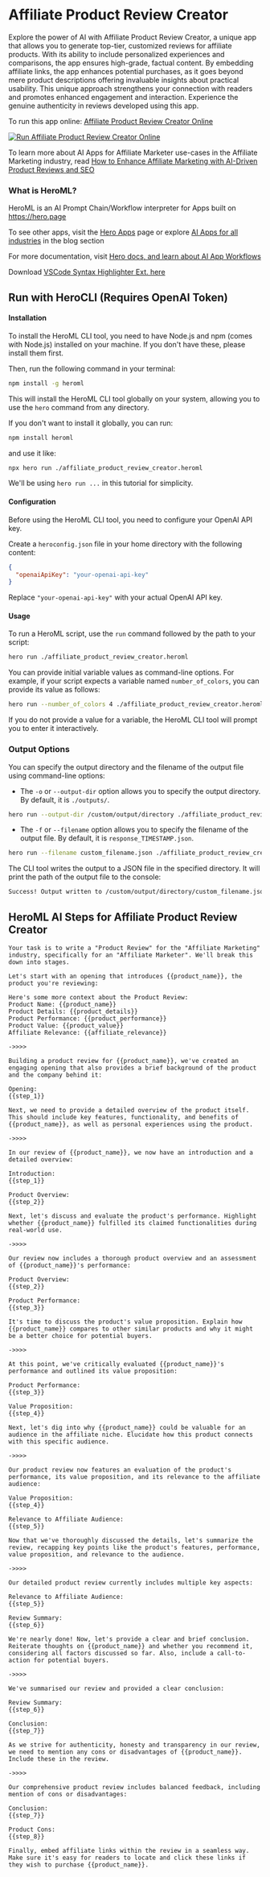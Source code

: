 # Affiliate Product Review Creator

Explore the power of AI with Affiliate Product Review Creator, a unique app that allows you to generate top-tier, customized reviews for affiliate products. With its ability to include personalized experiences and comparisons, the app ensures high-grade, factual content. By embedding affiliate links, the app enhances potential purchases, as it goes beyond mere product descriptions offering invaluable insights about practical usability. This unique approach strengthens your connection with readers and promotes enhanced engagement and interaction. Experience the genuine authenticity in reviews developed using this app.

To run this app online: [Affiliate Product Review Creator Online](https://hero.page/app/affiliate-product-review-creator-personalized-ai-powered-affiliate-reviews/w3ohyb7RJxnYoppAbxEz)

[![Run Affiliate Product Review Creator Online](/assets/run.svg)](https://hero.page/app/affiliate-product-review-creator-personalized-ai-powered-affiliate-reviews/w3ohyb7RJxnYoppAbxEz)

To learn more about AI Apps for Affiliate Marketer use-cases in the Affiliate Marketing industry, read [How to Enhance Affiliate Marketing with AI-Driven Product Reviews and SEO](https://hero.page/blog/ai/affiliate-marketing/how-to-enhance-affiliate-marketing-with-ai-driven-product-reviews-and-seo/170719)

### What is HeroML?
HeroML is an AI Prompt Chain/Workflow interpreter for Apps built on https://hero.page 

To see other apps, visit the [Hero Apps](https://hero.page/apps) page or explore [AI Apps for all industries](https://hero.page/blog) in the blog section

For more documentation, visit [Hero docs, and learn about AI App Workflows](https://hero.page/tutorials/introduction-to-heroml)

Download [VSCode Syntax Highlighter Ext. here](https://marketplace.visualstudio.com/items?itemName=hero-page.heroml)

## Run with HeroCLI (Requires OpenAI Token)

#### Installation

To install the HeroML CLI tool, you need to have Node.js and npm (comes with Node.js) installed on your machine. If you don't have these, please install them first. 

Then, run the following command in your terminal:

```bash
npm install -g heroml
```

This will install the HeroML CLI tool globally on your system, allowing you to use the `hero` command from any directory.

If you don't want to install it globally, you can run:

```bash
npm install heroml
```

and use it like:

```bash
npx hero run ./affiliate_product_review_creator.heroml
```

We'll be using `hero run ...` in this tutorial for simplicity.

#### Configuration

Before using the HeroML CLI tool, you need to configure your OpenAI API key. 

Create a `heroconfig.json` file in your home directory with the following content:

```json
{
  "openaiApiKey": "your-openai-api-key"
}
```

Replace `"your-openai-api-key"` with your actual OpenAI API key.

#### Usage

To run a HeroML script, use the `run` command followed by the path to your script:

```bash
hero run ./affiliate_product_review_creator.heroml
```

You can provide initial variable values as command-line options. For example, if your script expects a variable named `number_of_colors`, you can provide its value as follows:

```bash
hero run --number_of_colors 4 ./affiliate_product_review_creator.heroml
```

If you do not provide a value for a variable, the HeroML CLI tool will prompt you to enter it interactively.

### Output Options

You can specify the output directory and the filename of the output file using command-line options:

- The `-o` or `--output-dir` option allows you to specify the output directory. By default, it is `./outputs/`.

```bash
hero run --output-dir /custom/output/directory ./affiliate_product_review_creator.heroml
```

- The `-f` or `--filename` option allows you to specify the filename of the output file. By default, it is `response_TIMESTAMP.json`.

```bash
hero run --filename custom_filename.json ./affiliate_product_review_creator.heroml
```

The CLI tool writes the output to a JSON file in the specified directory. It will print the path of the output file to the console:

```bash
Success! Output written to /custom/output/directory/custom_filename.json
```


## HeroML AI Steps for Affiliate Product Review Creator
```
Your task is to write a "Product Review" for the "Affiliate Marketing" industry, specifically for an "Affiliate Marketer". We'll break this down into stages. 

Let's start with an opening that introduces {{product_name}}, the product you're reviewing:

Here's some more context about the Product Review:
Product Name: {{product_name}}
Product Details: {{product_details}}
Product Performance: {{product_performance}}
Product Value: {{product_value}}
Affiliate Relevance: {{affiliate_relevance}}

->>>>

Building a product review for {{product_name}}, we've created an engaging opening that also provides a brief background of the product and the company behind it: 

Opening:
{{step_1}}

Next, we need to provide a detailed overview of the product itself. This should include key features, functionality, and benefits of {{product_name}}, as well as personal experiences using the product.

->>>>

In our review of {{product_name}}, we now have an introduction and a detailed overview:

Introduction:
{{step_1}}

Product Overview:
{{step_2}}

Next, let's discuss and evaluate the product's performance. Highlight whether {{product_name}} fulfilled its claimed functionalities during real-world use.

->>>>

Our review now includes a thorough product overview and an assessment of {{product_name}}'s performance:

Product Overview:
{{step_2}}

Product Performance:
{{step_3}}

It's time to discuss the product's value proposition. Explain how {{product_name}} compares to other similar products and why it might be a better choice for potential buyers.

->>>>

At this point, we've critically evaluated {{product_name}}'s performance and outlined its value proposition:

Product Performance:
{{step_3}}

Value Proposition:
{{step_4}}

Next, let's dig into why {{product_name}} could be valuable for an audience in the affiliate niche. Elucidate how this product connects with this specific audience.

->>>>

Our product review now features an evaluation of the product's performance, its value proposition, and its relevance to the affiliate audience:

Value Proposition:
{{step_4}}

Relevance to Affiliate Audience:
{{step_5}}

Now that we've thoroughly discussed the details, let's summarize the review, recapping key points like the product's features, performance, value proposition, and relevance to the audience.

->>>>

Our detailed product review currently includes multiple key aspects:

Relevance to Affiliate Audience:
{{step_5}}

Review Summary:
{{step_6}}

We're nearly done! Now, let's provide a clear and brief conclusion. Reiterate thoughts on {{product_name}} and whether you recommend it, considering all factors discussed so far. Also, include a call-to-action for potential buyers.

->>>>

We've summarised our review and provided a clear conclusion:

Review Summary:
{{step_6}}

Conclusion:
{{step_7}}

As we strive for authenticity, honesty and transparency in our review, we need to mention any cons or disadvantages of {{product_name}}. Include these in the review.

->>>>

Our comprehensive product review includes balanced feedback, including mention of cons or disadvantages:

Conclusion:
{{step_7}}

Product Cons:
{{step_8}}

Finally, embed affiliate links within the review in a seamless way. Make sure it's easy for readers to locate and click these links if they wish to purchase {{product_name}}.


```

